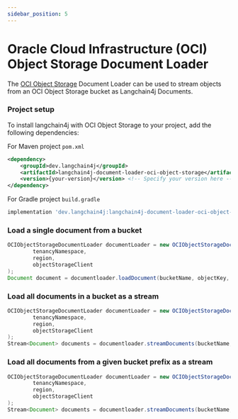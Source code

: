 ```yaml
---
sidebar_position: 5
---
```


# Oracle Cloud Infrastructure (OCI) Object Storage Document Loader

The [OCI Object Storage](https://docs.oracle.com/en-us/iaas/Content/Object/Concepts/objectstorageoverview.htm) Document Loader can be used to stream objects from an OCI Object Storage bucket as Langchain4j Documents.

### Project setup

To install langchain4j with OCI Object Storage to your project, add the following dependencies:

For Maven project `pom.xml`

```xml
<dependency>
    <groupId>dev.langchain4j</groupId>
    <artifactId>langchain4j-document-loader-oci-object-storage</artifactId>
    <version>{your-version}</version> <!-- Specify your version here -->
</dependency>
```

For Gradle project `build.gradle`

```groovy
implementation 'dev.langchain4j:langchain4j-document-loader-oci-object-storage:{your-version}'
```

### Load a single document from a bucket

```java
OCIObjectStorageDocumentLoader documentLoader = new OCIObjectStorageDocumentLoader(
        tenancyNamespace,
        region,
        objectStorageClient
);
Document document = documentloader.loadDocument(bucketName, objectKey, new TextDocumentParser());
```

### Load all documents in a bucket as a stream

```java
OCIObjectStorageDocumentLoader documentLoader = new OCIObjectStorageDocumentLoader(
        tenancyNamespace,
        region,
        objectStorageClient
);
Stream<Document> documents = documentloader.streamDocuments(bucketName, new TextDocumentParser());
```

### Load all documents from a given bucket prefix as a stream

```java
OCIObjectStorageDocumentLoader documentLoader = new OCIObjectStorageDocumentLoader(
        tenancyNamespace,
        region,
        objectStorageClient
);
Stream<Document> documents = documentloader.streamDocuments(bucketName, prefixName, new TextDocumentParser());
```
